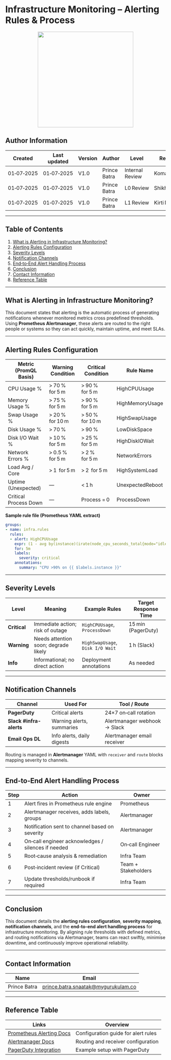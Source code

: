 # Infrastructure Monitoring – Alerting Rules & Process

<p align="center">
  <img src="https://earthly.dev/blog/assets/images/aws-cloudwatch/alarm.png?w=826" width="300"/>
</p>

## **Author Information**

| Created    | Last updated | Version | Author       | Level           | Reviewer      |
| ---------- | ------------ | ------- | ------------ | --------------- | ------------- |
| 01‑07‑2025 | 01‑07‑2025   | V1.0    | Prince Batra | Internal Review | Komal Jaiswal |
| 01‑07‑2025 | 01‑07‑2025   | V1.0    | Prince Batra | L0 Review       | Shikha        |
| 01‑07‑2025 | 01‑07‑2025   | V1.0    | Prince Batra | L1 Review       | Kirti Nehra   |

---

## **Table of Contents**

1. [What is Alerting in Infrastructure Monitoring?](#what-is-alerting-in-infrastructure-monitoring)
2. [Alerting Rules Configuration](#alerting-rules-configuration)
3. [Severity Levels](#severity-levels)
4. [Notification Channels](#notification-channels)
5. [End‑to‑End Alert Handling Process](#end-to-end-alert-handling-process)
6. [Conclusion](#conclusion)
7. [Contact Information](#contact-information)
8. [Reference Table](#reference-table)

---

## What is Alerting in Infrastructure Monitoring?

This document states that alerting is the automatic process of generating notifications whenever monitored metrics cross predefined thresholds. Using **Prometheus Alertmanager**, these alerts are routed to the right people or systems so they can act quickly, maintain uptime, and meet SLAs.

---

## Alerting Rules Configuration

| Metric (PromQL Basis) | Warning Condition | Critical Condition | Rule Name        |
| --------------------- | ----------------- | ------------------ | ---------------- |
| CPU Usage %           | > 70 % for 5 m    | > 90 % for 5 m     | HighCPUUsage     |
| Memory Usage %        | > 75 % for 5 m    | > 90 % for 5 m     | HighMemoryUsage  |
| Swap Usage %          | > 20 % for 10 m   | > 50 % for 10 m    | HighSwapUsage    |
| Disk Usage %          | > 70 %            | > 90 %             | LowDiskSpace     |
| Disk I/O Wait %       | > 10 % for 5 m    | > 25 % for 5 m     | HighDiskIOWait   |
| Network Errors %      | > 0.5 % for 5 m   | > 2 % for 5 m      | NetworkErrors    |
| Load Avg / Core       | > 1  for 5 m      | > 2  for 5 m       | HighSystemLoad   |
| Uptime (Unexpected)   | —                 | < 1 h              | UnexpectedReboot |
| Critical Process Down | —                 | Process = 0        | ProcessDown      |

**Sample rule file (Prometheus YAML extract)**

```yaml
groups:
- name: infra.rules
  rules:
  - alert: HighCPUUsage
    expr: (1 - avg by(instance)(irate(node_cpu_seconds_total{mode="idle"}[5m]))) * 100 > 90
    for: 5m
    labels:
      severity: critical
    annotations:
      summary: "CPU >90% on {{ $labels.instance }}"
```

---

## Severity Levels

| Level        | Meaning                              | Example Rules                    | Target Response Time |
| ------------ | ------------------------------------ | -------------------------------- | -------------------- |
| **Critical** | Immediate action; risk of outage     | `HighCPUUsage`, `ProcessDown`    | 15 min (PagerDuty)   |
| **Warning**  | Needs attention soon; degrade likely | `HighSwapUsage`, `Disk I/O Wait` | 1 h (Slack)          |
| **Info**     | Informational; no direct action      | Deployment annotations           | As needed            |

---

## Notification Channels

| Channel                 | Used For                   | Tool / Route                 |
| ----------------------- | -------------------------- | ---------------------------- |
| **PagerDuty**           | Critical alerts            | 24×7 on‑call rotation        |
| **Slack #infra-alerts** | Warning alerts, summaries  | Alertmanager webhook → Slack |
| **Email Ops DL**        | Info alerts, daily digests | Alertmanager email receiver  |

Routing is managed in **Alertmanager** YAML with `receiver` and `route` blocks mapping severity to channels.

---

## End‑to‑End Alert Handling Process

| Step | Action                                             | Owner               |
| ---- | -------------------------------------------------- | ------------------- |
| 1    | Alert fires in Prometheus rule engine              | Prometheus          |
| 2    | Alertmanager receives, adds labels, groups         | Alertmanager        |
| 3    | Notification sent to channel based on severity     | Alertmanager        |
| 4    | On‑call engineer acknowledges / silences if needed | On‑call Engineer    |
| 5    | Root‑cause analysis & remediation                  | Infra Team          |
| 6    | Post‑incident review (if Critical)                 | Team + Stakeholders |
| 7    | Update thresholds/runbook if required              | Infra Team          |

---

## Conclusion

This document details the **alerting rules configuration**, **severity mapping**, **notification channels**, and the **end‑to‑end alert handling process** for infrastructure monitoring. By aligning rule thresholds with defined metrics, and routing notifications via Alertmanager, teams can react swiftly, minimise downtime, and continuously improve operational reliability.

---

## **Contact Information**

| Name         | Email                                                                             |
| ------------ | --------------------------------------------------------------------------------- |
| Prince Batra | [prince.batra.snaatak@mygurukulam.co](mailto:prince.batra.snaatak@mygurukulam.co) |

---

## **Reference Table**

| **Links**                                                                                             | **Overview**                                |
| ----------------------------------------------------------------------------------------------------- | ------------------------------------------- |
| [Prometheus Alerting Docs](https://prometheus.io/docs/alerting/latest/overview/)                      | Configuration guide for alert rules         |
| [Alertmanager Docs](https://prometheus.io/docs/alerting/latest/alertmanager/)                         | Routing and receiver configuration          |
| [PagerDuty Integration](https://prometheus.io/docs/alerting/latest/notification_examples/)            | Example setup with PagerDuty                |


